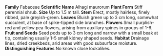  **Family** Fabaceae **Scientific Name** Alhagi maurorum **Plant Form** Stiff perennial shrub. **Size** Up to 1.5 m tall. **Stem** Erect, mostly hairless, finely ribbed, pale greyish-green. **Leaves** Bluish green up to 3 cm long, somewhat succulent, at base of spike-tipped side branches. **Flowers** Small purplish-red and yellow pea flowers, arising from auxillary spines in groups of 1-6. **Fruit and Seeds** Seed pods up to 3 cm long and narrow with a small beak at tip, containing usually 1-5 small kidney shaped seeds. **Habitat** Drainage lines, dried creekbeds, arid areas with good subsurface moisture. **Distinguishing Features** No known close lookalikes.